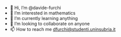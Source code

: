 - 👋 Hi, I’m @davide-furchi
- 👀 I’m interested in mathematics
- 🌱 I’m currently learning anything
- 💞️ I’m looking to collaborate on anyone
- 📫 How to reach me dfurchi@studenti.uninsubria.it

<!---
davide-furchi/davide-furchi is a ✨ special ✨ repository because its `README.md` (this file) appears on your GitHub profile.
You can click the Preview link to take a look at your changes.
--->

